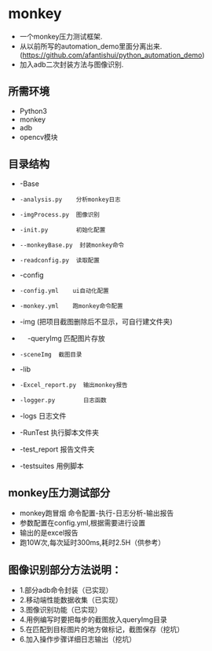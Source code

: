 # monkey

* 一个monkey压力测试框架.
* 从以前所写的automation_demo里面分离出来.(https://github.com/afantishui/python_automation_demo)
* 加入adb二次封装方法与图像识别.

## 所需环境
* Python3
* monkey
* adb
* opencv模块

## 目录结构

*  -Base
*     -analysis.py    分析monkey日志
*     -imgProcess.py  图像识别
*     -init.py        初始化配置
*     --monkeyBase.py  封装monkey命令
*     -readconfig.py  读取配置

*  -config
*     -config.yml    ui自动化配置
*     -monkey.yml    跑monkey命令配置

* -img (把项目截图删除后不显示，可自行建文件夹)
*     -queryImg  匹配图片存放
*     -sceneImg  截图目录

* -lib
*     -Excel_report.py  输出monkey报告
*     -logger.py        日志函数

 * -logs 日志文件

 * -RunTest 执行脚本文件夹

 * -test_report 报告文件夹

 * -testsuites  用例脚本
## monkey压力测试部分
* monkey跑冒烟 命令配置-执行-日志分析-输出报告
* 参数配置在config\.yml,根据需要进行设置
* 输出的是excel报告
* 跑10W次,每次延时300ms,耗时2.5H（供参考）

## 图像识别部分方法说明：

* 1.部分adb命令封装（已实现）
* 2.移动端性能数据收集（已实现）
* 3.图像识别功能（已实现）
* 4.用例编写时要把每步的截图放入queryImg目录
* 5.在匹配到目标图片的地方做标记，截图保存（挖坑）
* 6.加入操作步骤详细日志输出（挖坑）
